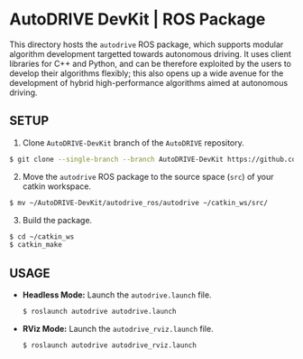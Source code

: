 # AutoDRIVE DevKit | ROS Package

This directory hosts the `autodrive` ROS package, which supports modular algorithm development targetted towards autonomous driving. It uses client libraries for C++ and Python, and can be therefore exploited by the users to develop their algorithms flexibly; this also opens up a wide avenue for the development of hybrid high-performance algorithms aimed at autonomous driving.

## SETUP

1. Clone `AutoDRIVE-DevKit` branch of the `AutoDRIVE` repository.
  ```bash
  $ git clone --single-branch --branch AutoDRIVE-DevKit https://github.com/Tinker-Twins/AutoDRIVE.git
  ```
2. Move the `autodrive` ROS package to the source space (`src`) of your catkin workspace.
  ```bash
  $ mv ~/AutoDRIVE-DevKit/autodrive_ros/autodrive ~/catkin_ws/src/
  ```
3. Build the package.
  ```bash
  $ cd ~/catkin_ws
  $ catkin_make
  ```

## USAGE

- **Headless Mode:** Launch the `autodrive.launch` file.
  ```bash
  $ roslaunch autodrive autodrive.launch
  ```

- **RViz Mode:** Launch the `autodrive_rviz.launch` file.
  ```bash
  $ roslaunch autodrive autodrive_rviz.launch
  ```
